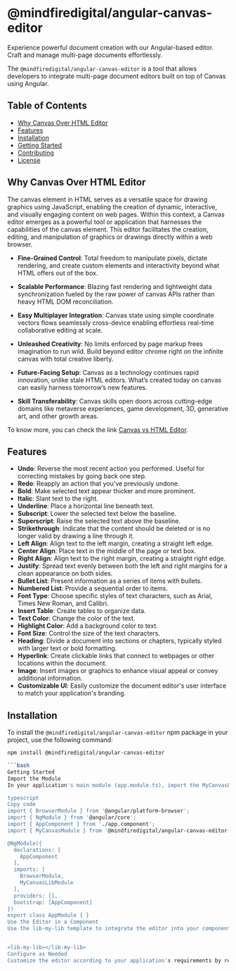 # @mindfiredigital/angular-canvas-editor

Experience powerful document creation with our Angular-based editor. Craft and manage multi-page documents effortlessly.

The `@mindfiredigital/angular-canvas-editor` is a tool that allows developers to integrate multi-page document editors built on top of Canvas using Angular.

## Table of Contents
- [Why Canvas Over HTML Editor](#why-canvas-over-html-editor)
- [Features](#features)
- [Installation](#installation)
- [Getting Started](#getting-started)
- [Contributing](#contributing)
- [License](#license)

## Why Canvas Over HTML Editor
The canvas element in HTML serves as a versatile space for drawing graphics using JavaScript, enabling the creation of dynamic, interactive, and visually engaging content on web pages. Within this context, a Canvas editor emerges as a powerful tool or application that harnesses the capabilities of the canvas element. This editor facilitates the creation, editing, and manipulation of graphics or drawings directly within a web browser.

- **Fine-Grained Control**: Total freedom to manipulate pixels, dictate rendering, and create custom elements and interactivity beyond what HTML offers out of the box.

- **Scalable Performance**: Blazing fast rendering and lightweight data synchronization fueled by the raw power of canvas APIs rather than heavy HTML DOM reconciliation.

- **Easy Multiplayer Integration**: Canvas state using simple coordinate vectors flows seamlessly cross-device enabling effortless real-time collaborative editing at scale.

- **Unleashed Creativity**: No limits enforced by page markup frees imagination to run wild. Build beyond editor chrome right on the infinite canvas with total creative liberty.

- **Future-Facing Setup**: Canvas as a technology continues rapid innovation, unlike stale HTML editors. What’s created today on canvas can easily harness tomorrow’s new features.

- **Skill Transferability**: Canvas skills open doors across cutting-edge domains like metaverse experiences, game development, 3D, generative art, and other growth areas.

To know more, you can check the link [Canvas vs HTML Editor](#).

## Features
- **Undo**: Reverse the most recent action you performed. Useful for correcting mistakes by going back one step.
- **Redo**: Reapply an action that you've previously undone.
- **Bold**: Make selected text appear thicker and more prominent.
- **Italic**: Slant text to the right.
- **Underline**: Place a horizontal line beneath text.
- **Subscript**: Lower the selected text below the baseline.
- **Superscript**: Raise the selected text above the baseline.
- **Strikethrough**: Indicate that the content should be deleted or is no longer valid by drawing a line through it.
- **Left Align**: Align text to the left margin, creating a straight left edge.
- **Center Align**: Place text in the middle of the page or text box.
- **Right Align**: Align text to the right margin, creating a straight right edge.
- **Justify**: Spread text evenly between both the left and right margins for a clean appearance on both sides.
- **Bullet List**: Present information as a series of items with bullets.
- **Numbered List**: Provide a sequential order to items.
- **Font Type**: Choose specific styles of text characters, such as Arial, Times New Roman, and Calibri.
- **Insert Table**: Create tables to organize data.
- **Text Color**: Change the color of the text.
- **Highlight Color**: Add a background color to text.
- **Font Size**: Control the size of the text characters.
- **Heading**: Divide a document into sections or chapters, typically styled with larger text or bold formatting.
- **Hyperlink**: Create clickable links that connect to webpages or other locations within the document.
- **Image**: Insert images or graphics to enhance visual appeal or convey additional information.
- **Customizable UI**: Easily customize the document editor's user interface to match your application's branding.

## Installation
To install the `@mindfiredigital/angular-canvas-editor` npm package in your project, use the following command:

```bash
npm install @mindfiredigital/angular-canvas-editor

```bash
Getting Started
Import the Module
In your application's main module (app.module.ts), import the MyCanvasLibModule:

typescript
Copy code
import { BrowserModule } from '@angular/platform-browser';
import { NgModule } from '@angular/core';
import { AppComponent } from './app.component';
import { MyCanvasModule } from '@mindfiredigital/angular-canvas-editor';

@NgModule({
  declarations: [
    AppComponent
  ],
  imports: [
    BrowserModule,
    MyCanvasLibModule
  ],
  providers: [],
  bootstrap: [AppComponent]
})
export class AppModule { }
Use the Editor in a Component
Use the lib-my-lib template to integrate the editor into your component. For example, in app.component.html:


<lib-my-lib></lib-my-lib>
Configure as Needed
Customize the editor according to your application's requirements by referring to the documentation.